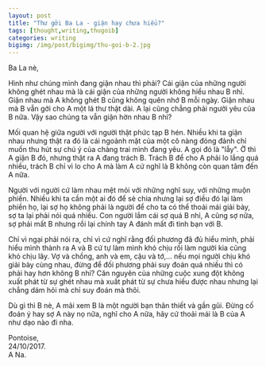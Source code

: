 ```yaml
---
layout: post
title: "Thư gởi Ba La - giận hay chưa hiểu?"
tags: [thought,writing,thugoib]
categories: writing
bigimg: /img/post/bigimg/thu-goi-b-2.jpg
---
```


Ba La nè,

Hình như chúng mình đang giận nhau thì phải? Cái giận của những người không ghét nhau mà là cái giận của những người không hiểu nhau B nhỉ. Giận nhau mà A không ghét B cũng không quên nhớ B mỗi ngày. Giận nhau mà B vẫn gởi cho A một lá thư thật dài. A lại cũng chẳng phải người yêu của B nữa. Vậy sao chúng ta vẫn giận hờn nhau B nhỉ?

Mối quan hệ giữa người với người thật phức tạp B hén. Nhiều khi ta giận nhau nhưng thật ra đó là cái ngoảnh mặt của một cô nàng đỏng đảnh chỉ muốn thu hút sự chú ý của chàng trai mình đang yêu. A gọi đó là "lẫy". Ờ thì A giận B đó, nhưng thật ra A đang trách B. Trách B để cho A phải lo lắng quá nhiều, trách B chỉ vì lo cho A mà làm A cứ nghĩ là B không còn quan tâm đến A nữa. 

Người với người cứ làm nhau mệt mỏi với những nghĩ suy, với những muộn phiền. Nhiều khi ta cần một ai đó để sẻ chia nhưng lại sợ điều đó lại làm phiền họ, lại sợ họ không phải là người để cho ta có thể thoải mái giải bày, sợ ta lại phải nói quá nhiều. Con người lắm cái sợ quá B nhỉ, A cũng sợ nữa, sợ phải mất B nhưng rồi lại chính tay A đánh mất đi tình bạn với B.

Chỉ vì ngại phải nói ra, chỉ vì cứ nghĩ rằng đối phương đã đủ hiểu mình, phải hiểu mình thành ra A và B cứ tự làm mình khó chịu rồi làm người kia cũng khó chịu lây. Vợ và chồng, anh và em, cậu và tớ,... nếu mọi người chịu khó giải bày cùng nhau, đừng để đối phương phải suy đoán quá nhiều thì có phải hay hơn không B nhỉ? Căn nguyên của những cuộc xung đột không xuất phát từ sự ghét nhau mà xuất phát từ sự chưa hiểu được nhau nhưng lại chẳng dám hỏi mà chỉ suy đoán mà thôi.

Dù gì thì B nè, A mãi xem B là một người bạn thân thiết và gần gũi. Đừng cố đoán ý hay sợ A này nọ nữa, nghĩ cho A nữa, hãy cứ thoải mái là B của A như dạo nào đi nha.

Pontoise, <br />
24/10/2017. <br />
A Na.